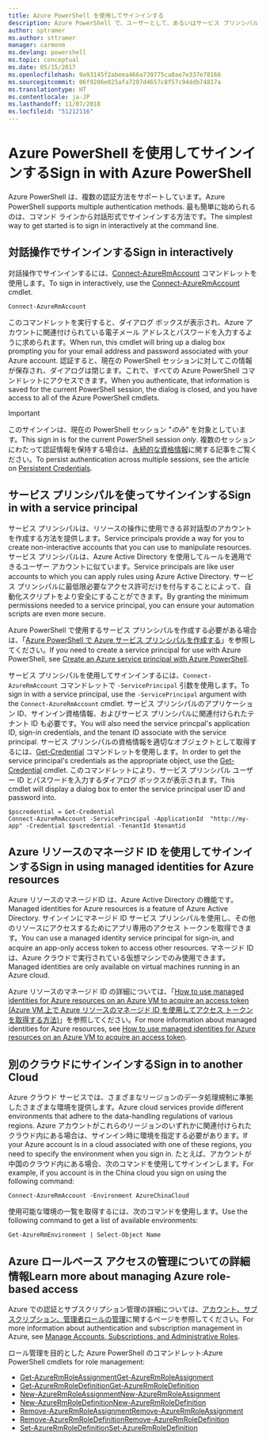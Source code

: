 ```yaml
---
title: Azure PowerShell を使用してサインインする
description: Azure PowerShell で、ユーザーとして、あるいはサービス プリンシパルまたは Azure リソースのマネージド ID を使用してサインインする方法。
author: sptramer
ms.author: sttramer
manager: carmonm
ms.devlang: powershell
ms.topic: conceptual
ms.date: 05/15/2017
ms.openlocfilehash: 9a93145f2abeea466a739775ca8ae7e337e78166
ms.sourcegitcommit: 06f9206e025afa7207d4657c8f57c94ddb74817a
ms.translationtype: HT
ms.contentlocale: ja-JP
ms.lasthandoff: 11/07/2018
ms.locfileid: "51212116"
---
```

# <a name="sign-in-with-azure-powershell"></a><span data-ttu-id="f6fb5-103">Azure PowerShell を使用してサインインする</span><span class="sxs-lookup"><span data-stu-id="f6fb5-103">Sign in with Azure PowerShell</span></span>

<span data-ttu-id="f6fb5-104">Azure PowerShell は、複数の認証方法をサポートしています。</span><span class="sxs-lookup"><span data-stu-id="f6fb5-104">Azure PowerShell supports multiple authentication methods.</span></span> <span data-ttu-id="f6fb5-105">最も簡単に始められるのは、コマンド ラインから対話形式でサインインする方法です。</span><span class="sxs-lookup"><span data-stu-id="f6fb5-105">The simplest way to get started is to sign in interactively at the command line.</span></span>

## <a name="sign-in-interactively"></a><span data-ttu-id="f6fb5-106">対話操作でサインインする</span><span class="sxs-lookup"><span data-stu-id="f6fb5-106">Sign in interactively</span></span>

<span data-ttu-id="f6fb5-107">対話操作でサインインするには、[Connect-AzureRmAccount](/powershell/module/azurerm.profile/connect-azurermaccount) コマンドレットを使用します。</span><span class="sxs-lookup"><span data-stu-id="f6fb5-107">To sign in interactively, use the [Connect-AzureRmAccount](/powershell/module/azurerm.profile/connect-azurermaccount) cmdlet.</span></span>

```azurepowershell-interactive
Connect-AzureRmAccount
```

<span data-ttu-id="f6fb5-108">このコマンドレットを実行すると、ダイアログ ボックスが表示され、Azure アカウントに関連付けられている電子メール アドレスとパスワードを入力するように求められます。</span><span class="sxs-lookup"><span data-stu-id="f6fb5-108">When run, this cmdlet will bring up a dialog box prompting you for your email address and password associated with your Azure account.</span></span> <span data-ttu-id="f6fb5-109">認証すると、現在の PowerShell セッションに対してこの情報が保存され、ダイアログは閉じます。これで、すべての Azure PowerShell コマンドレットにアクセスできます。</span><span class="sxs-lookup"><span data-stu-id="f6fb5-109">When you authenticate, that information is saved for the current PowerShell session, the dialog is closed, and you have access to all of the Azure PowerShell cmdlets.</span></span>

> [!IMPORTANT]
> <span data-ttu-id="f6fb5-110">このサインインは、現在の PowerShell セッション "_のみ_" を対象としています。</span><span class="sxs-lookup"><span data-stu-id="f6fb5-110">This sign in is for the current PowerShell session _only_.</span></span> <span data-ttu-id="f6fb5-111">複数のセッションにわたって認証情報を保持する場合は、[永続的な資格情報](context-persistence.md)に関する記事をご覧ください。</span><span class="sxs-lookup"><span data-stu-id="f6fb5-111">To persist authentication across multiple sessions, see the article on [Persistent Credentials](context-persistence.md).</span></span>

## <a name="sign-in-with-a-service-principal"></a><span data-ttu-id="f6fb5-112">サービス プリンシパルを使ってサインインする</span><span class="sxs-lookup"><span data-stu-id="f6fb5-112">Sign in with a service principal</span></span>

<span data-ttu-id="f6fb5-113">サービス プリンシパルは、リソースの操作に使用できる非対話型のアカウントを作成する方法を提供します。</span><span class="sxs-lookup"><span data-stu-id="f6fb5-113">Service principals provide a way for you to create non-interactive accounts that you can use to manipulate resources.</span></span> <span data-ttu-id="f6fb5-114">サービス プリンシパルは、Azure Active Directory を使用してルールを適用できるユーザー アカウントに似ています。</span><span class="sxs-lookup"><span data-stu-id="f6fb5-114">Service principals are like user accounts to which you can apply rules using Azure Active Directory.</span></span> <span data-ttu-id="f6fb5-115">サービス プリンシパルに最低限必要なアクセス許可だけを付与することによって、自動化スクリプトをより安全にすることができます。</span><span class="sxs-lookup"><span data-stu-id="f6fb5-115">By granting the minimum permissions needed to a service principal, you can ensure your automation scripts are even more secure.</span></span>

<span data-ttu-id="f6fb5-116">Azure PowerShell で使用するサービス プリンシパルを作成する必要がある場合は、「[Azure PowerShell で Azure サービス プリンシパルを作成する](create-azure-service-principal-azureps.md)」を参照してください。</span><span class="sxs-lookup"><span data-stu-id="f6fb5-116">If you need to create a service principal for use with Azure PowerShell, see [Create an Azure service principal with Azure PowerShell](create-azure-service-principal-azureps.md).</span></span>

<span data-ttu-id="f6fb5-117">サービス プリンシパルを使用してサインインするには、`Connect-AzureRmAccount` コマンドレットで `-ServicePrincipal` 引数を使用します。</span><span class="sxs-lookup"><span data-stu-id="f6fb5-117">To sign in with a service principal, use the `-ServicePrincipal` argument with the `Connect-AzureRmAccount` cmdlet.</span></span> <span data-ttu-id="f6fb5-118">サービス プリンシパルのアプリケーション ID、サインイン資格情報、およびサービス プリンシパルに関連付けられたテナント ID も必要です。</span><span class="sxs-lookup"><span data-stu-id="f6fb5-118">You will also need the service princpal's application ID, sign-in credentials, and the tenant ID associate with the service principal.</span></span> <span data-ttu-id="f6fb5-119">サービス プリンシパルの資格情報を適切なオブジェクトとして取得するには、[Get-Credential](/powershell/module/microsoft.powershell.security/get-credential) コマンドレットを使用します。</span><span class="sxs-lookup"><span data-stu-id="f6fb5-119">In order to get the service principal's credentials as the appropriate object, use the [Get-Credential](/powershell/module/microsoft.powershell.security/get-credential) cmdlet.</span></span> <span data-ttu-id="f6fb5-120">このコマンドレットにより、サービス プリンシパル ユーザー ID とパスワードを入力するダイアログ ボックスが表示されます。</span><span class="sxs-lookup"><span data-stu-id="f6fb5-120">This cmdlet will display a dialog box to enter the service principal user ID and password into.</span></span>

```azurepowershell-interactive
$pscredential = Get-Credential
Connect-AzureRmAccount -ServicePrincipal -ApplicationId  "http://my-app" -Credential $pscredential -TenantId $tenantid
```

## <a name="sign-in-using-managed-identities-for-azure-resources"></a><span data-ttu-id="f6fb5-121">Azure リソースのマネージド ID を使用してサインインする</span><span class="sxs-lookup"><span data-stu-id="f6fb5-121">Sign in using managed identities for Azure resources</span></span>

<span data-ttu-id="f6fb5-122">Azure リソースのマネージドID は、Azure Active Directory の機能です。</span><span class="sxs-lookup"><span data-stu-id="f6fb5-122">Managed identities for Azure resources is a feature of Azure Active Directory.</span></span> <span data-ttu-id="f6fb5-123">サインインにマネージド ID サービス プリンシパルを使用し、その他のリソースにアクセスするためにアプリ専用のアクセス トークンを取得できます。</span><span class="sxs-lookup"><span data-stu-id="f6fb5-123">You can use a managed identity service principal for sign-in, and acquire an app-only access token to access other resources.</span></span> <span data-ttu-id="f6fb5-124">マネージド ID は、Azure クラウドで実行されている仮想マシンでのみ使用できます。</span><span class="sxs-lookup"><span data-stu-id="f6fb5-124">Managed identities are only available on virtual machines running in an Azure cloud.</span></span>

<span data-ttu-id="f6fb5-125">Azure リソースのマネージド ID の詳細については、「[How to use managed identities for Azure resources on an Azure VM to acquire an access token (Azure VM 上で Azure リソースのマネージド ID を使用してアクセス トークンを取得する方法)](/azure/active-directory/managed-identities-azure-resources/how-to-use-vm-token)」を参照してください。</span><span class="sxs-lookup"><span data-stu-id="f6fb5-125">For more information about managed identities for Azure resources, see [How to use managed identities for Azure resources on an Azure VM to acquire an access token](/azure/active-directory/managed-identities-azure-resources/how-to-use-vm-token).</span></span>

## <a name="sign-in-to-another-cloud"></a><span data-ttu-id="f6fb5-126">別のクラウドにサインインする</span><span class="sxs-lookup"><span data-stu-id="f6fb5-126">Sign in to another Cloud</span></span>

<span data-ttu-id="f6fb5-127">Azure クラウド サービスでは、さまざまなリージョンのデータ処理規制に準拠したさまざまな環境を提供します。</span><span class="sxs-lookup"><span data-stu-id="f6fb5-127">Azure cloud services provide different environments that adhere to the data-handling regulations of various regions.</span></span> <span data-ttu-id="f6fb5-128">Azure アカウントがこれらのリージョンのいずれかに関連付けられたクラウド内にある場合は、サインイン時に環境を指定する必要があります。</span><span class="sxs-lookup"><span data-stu-id="f6fb5-128">If your Azure account is in a cloud associated with one of these regions, you need to specify the environment when you sign in.</span></span> <span data-ttu-id="f6fb5-129">たとえば、アカウントが中国のクラウド内にある場合、次のコマンドを使用してサインインします。</span><span class="sxs-lookup"><span data-stu-id="f6fb5-129">For example, if you account is in the China cloud you sign on using the following command:</span></span>

```azurepowershell-interactive
Connect-AzureRmAccount -Environment AzureChinaCloud
```

<span data-ttu-id="f6fb5-130">使用可能な環境の一覧を取得するには、次のコマンドを使用します。</span><span class="sxs-lookup"><span data-stu-id="f6fb5-130">Use the following command to get a list of available environments:</span></span>

```azurepowershell-interactive
Get-AzureRmEnvironment | Select-Object Name
```

## <a name="learn-more-about-managing-azure-role-based-access"></a><span data-ttu-id="f6fb5-131">Azure ロールベース アクセスの管理についての詳細情報</span><span class="sxs-lookup"><span data-stu-id="f6fb5-131">Learn more about managing Azure role-based access</span></span>

<span data-ttu-id="f6fb5-132">Azure での認証とサブスクリプション管理の詳細については、[アカウント、サブスクリプション、管理者ロールの管理](/azure/active-directory/role-based-access-control-configure)に関するページを参照してください。</span><span class="sxs-lookup"><span data-stu-id="f6fb5-132">For more information about authentication and subscription management in Azure, see [Manage Accounts, Subscriptions, and Administrative Roles](/azure/active-directory/role-based-access-control-configure).</span></span>

<span data-ttu-id="f6fb5-133">ロール管理を目的とした Azure PowerShell のコマンドレット:</span><span class="sxs-lookup"><span data-stu-id="f6fb5-133">Azure PowerShell cmdlets for role management:</span></span>

* [<span data-ttu-id="f6fb5-134">Get-AzureRmRoleAssignment</span><span class="sxs-lookup"><span data-stu-id="f6fb5-134">Get-AzureRmRoleAssignment</span></span>](/powershell/module/AzureRM.Resources/Get-AzureRmRoleAssignment)
* [<span data-ttu-id="f6fb5-135">Get-AzureRmRoleDefinition</span><span class="sxs-lookup"><span data-stu-id="f6fb5-135">Get-AzureRmRoleDefinition</span></span>](/powershell/module/AzureRM.Resources/Get-AzureRmRoleDefinition)
* [<span data-ttu-id="f6fb5-136">New-AzureRmRoleAssignment</span><span class="sxs-lookup"><span data-stu-id="f6fb5-136">New-AzureRmRoleAssignment</span></span>](/powershell/module/AzureRM.Resources/New-AzureRmRoleAssignment)
* [<span data-ttu-id="f6fb5-137">New-AzureRmRoleDefinition</span><span class="sxs-lookup"><span data-stu-id="f6fb5-137">New-AzureRmRoleDefinition</span></span>](/powershell/module/AzureRM.Resources/New-AzureRmRoleDefinition)
* [<span data-ttu-id="f6fb5-138">Remove-AzureRmRoleAssignment</span><span class="sxs-lookup"><span data-stu-id="f6fb5-138">Remove-AzureRmRoleAssignment</span></span>](/powershell/module/AzureRM.Resources/Remove-AzureRmRoleAssignment)
* [<span data-ttu-id="f6fb5-139">Remove-AzureRmRoleDefinition</span><span class="sxs-lookup"><span data-stu-id="f6fb5-139">Remove-AzureRmRoleDefinition</span></span>](/powershell/module/AzureRM.Resources/Remove-AzureRmRoleDefinition)
* [<span data-ttu-id="f6fb5-140">Set-AzureRmRoleDefinition</span><span class="sxs-lookup"><span data-stu-id="f6fb5-140">Set-AzureRmRoleDefinition</span></span>](/powershell/moduel/AzureRM.Resources/Set-AzureRmRoleDefinition)
